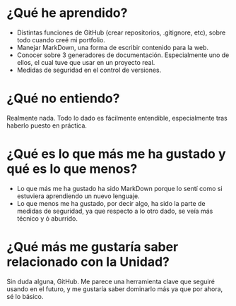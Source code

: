 # ¿Qué he aprendido?
* Distintas funciones de GitHub (crear repositorios, .gitignore, etc), sobre todo cuando creé mi portfolio.
* Manejar MarkDown, una forma de escribir contenido para la web.
* Conocer sobre 3 generadores de documentación. Especialmente uno de ellos, el cual tuve que usar en un proyecto real.
* Medidas de seguridad en el control de versiones.
# ¿Qué no entiendo?
Realmente nada. Todo lo dado es fácilmente entendible, especialmente tras haberlo puesto en práctica.
# ¿Qué es lo que más me ha gustado y qué es lo que menos?
* Lo que más me ha gustado ha sido MarkDown porque lo sentí como si estuviera aprendiendo un nuevo lenguaje.
* Lo que menos me ha gustado, por decir algo, ha sido la parte de medidas de seguridad, ya que respecto a lo otro dado, se veía más técnico y ó aburrido.
# ¿Qué más me gustaría saber relacionado con la Unidad?
Sin duda alguna, GitHub. Me parece una herramienta clave que seguiré usando en el futuro, y me gustaría saber dominarlo más ya que por ahora, sé lo básico.
